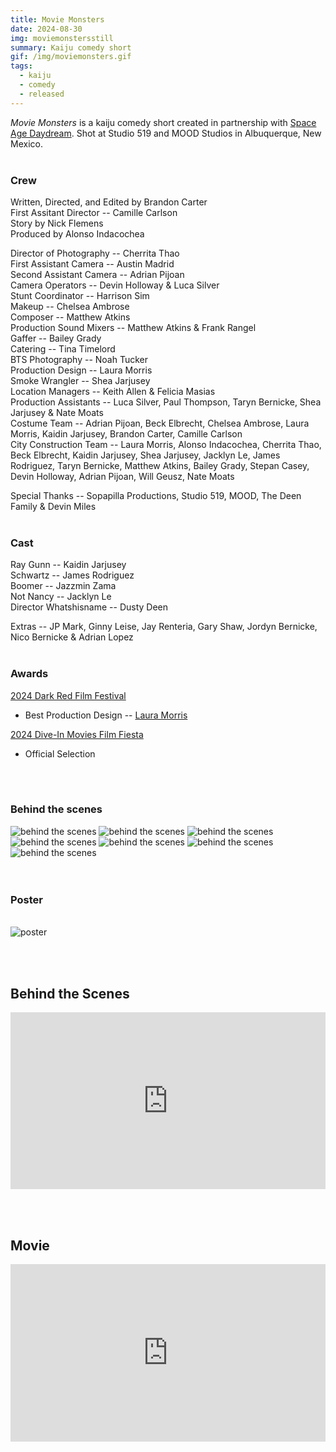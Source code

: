 ```yaml
---
title: Movie Monsters
date: 2024-08-30
img: moviemonstersstill
summary: Kaiju comedy short
gif: /img/moviemonsters.gif
tags:
  - kaiju
  - comedy
  - released
---
```


_Movie Monsters_ is a kaiju comedy short created in partnership with [Space Age Daydream](https://www.instagram.com/spaceagedaydreamfilms). Shot at Studio 519 and MOOD Studios in Albuquerque, New Mexico.
</br>
</br>

### Crew

Written, Directed, and Edited by Brandon Carter</br>
First Assitant Director -- Camille Carlson</br>
Story by Nick Flemens</br>
Produced by Alonso Indacochea</br>

Director of Photography -- Cherrita Thao</br>
First Assistant Camera -- Austin Madrid</br>
Second Assistant Camera -- Adrian Pijoan</br>
Camera Operators -- Devin Holloway & Luca Silver </br>
Stunt Coordinator -- Harrison Sim</br>
Makeup -- Chelsea Ambrose</br>
Composer -- Matthew Atkins</br>
Production Sound Mixers -- Matthew Atkins & Frank Rangel</br>
Gaffer -- Bailey Grady</br>
Catering -- Tina Timelord</br>
BTS Photography -- Noah Tucker</br>
Production Design -- Laura Morris</br>
Smoke Wrangler -- Shea Jarjusey</br>
Location Managers -- Keith Allen & Felicia Masias</br>
Production Assistants -- Luca Silver, Paul Thompson, Taryn Bernicke, Shea Jarjusey & Nate Moats</br>
Costume Team -- Adrian Pijoan, Beck Elbrecht, Chelsea Ambrose, Laura Morris, Kaidin Jarjusey, Brandon Carter, Camille Carlson</br>
City Construction Team -- Laura Morris, Alonso Indacochea, Cherrita Thao, Beck Elbrecht, Kaidin Jarjusey, Shea Jarjusey, Jacklyn Le, James Rodriguez, Taryn Bernicke, Matthew Atkins, Bailey Grady, Stepan Casey, Devin Holloway, Adrian Pijoan, Will Geusz, Nate Moats</br>

Special Thanks -- Sopapilla Productions, Studio 519, MOOD, The Deen Family & Devin Miles
</br>
</br>

### Cast

Ray Gunn -- Kaidin Jarjusey</br>
Schwartz -- James Rodriguez</br>
Boomer -- Jazzmin Zama</br>
Not Nancy -- Jacklyn Le</br>
Director Whatshisname -- Dusty Deen

Extras -- JP Mark, Ginny Leise, Jay Renteria, Gary Shaw, Jordyn Bernicke, Nico Bernicke & Adrian Lopez
</br>
</br>

### Awards

[2024 Dark Red Film Festival](https://www.darkredhorror.com/drff-2024)
* Best Production Design -- [Laura Morris](https://www.instagram.com/kissmeimwelsh/)

[2024 Dive-In Movies Film Fiesta](https://diveinmovies.xyz)
* Official Selection
</br>
</br>

### Behind the scenes

<div class="row g-2">
  <div class="col-lg-6 col-md-12 mb-6 mb-lg-0">
	<img src="/img/movie_monsters/behind_the_scenes4.jpg" class="w-100 shadow-1-strong rounded mb-2" alt="behind the scenes">
  	<img src="/img/movie_monsters/behind_the_scenes1.jpg" class="w-100 shadow-1-strong rounded mb-2" alt="behind the scenes">
  	<img src="/img/movie_monsters/behind_the_scenes5.jpg" class="w-100 shadow-1-strong rounded mb-2" alt="behind the scenes">
  </div>
  <div class="col-lg-6 mb-6 mb-lg-0">
	<img src="/img/movie_monsters/behind_the_scenes2.jpg" class="w-100 shadow-1-strong rounded mb-2" alt="behind the scenes">
  	<img src="/img/movie_monsters/behind_the_scenes3.jpg" class="w-100 shadow-1-strong rounded mb-2" alt="behind the scenes">
  	<img src="/img/movie_monsters/behind_the_scenes7.jpg" class="w-100 shadow-1-strong rounded mb-2" alt="behind the scenes">
	<img src="/img/movie_monsters/behind_the_scenes6.jpg" class="w-100 shadow-1-strong rounded mb-2" alt="behind the scenes">
  </div>
</div>
<br><br>

### Poster
<br>
<img src="/img/movie_monsters/poster.jpg" class="w-75 shadow-1-strong rounded mb-2" alt="poster">

<br><br>

## Behind the Scenes

<style>.embed-container { position: relative; padding-bottom: 56.25%; height: 0; overflow: hidden; max-width: 100%; } .embed-container iframe, .embed-container object, .embed-container embed { position: absolute; top: 0; left: 0; width: 100%; height: 100%; }</style><div class='embed-container'><iframe width="100%" height="400vh" src="https://www.youtube.com/embed/mN9Piz9jcN4" title="YouTube video player" frameborder="0" allow="accelerometer; autoplay; clipboard-write; encrypted-media; gyroscope; picture-in-picture" allowfullscreen></iframe></div>
<br><br>

## Movie

<style>.embed-container { position: relative; padding-bottom: 56.25%; height: 0; overflow: hidden; max-width: 100%; } .embed-container iframe, .embed-container object, .embed-container embed { position: absolute; top: 0; left: 0; width: 100%; height: 100%; }</style><div class='embed-container'><iframe width="100%" height="400vh" src="https://www.youtube.com/embed/BUSTQP3A4dQ" title="YouTube video player" frameborder="0" allow="accelerometer; autoplay; clipboard-write; encrypted-media; gyroscope; picture-in-picture" allowfullscreen></iframe></div>